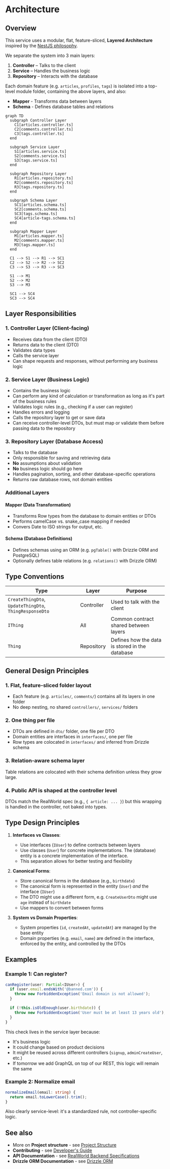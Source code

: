 # Architecture

## Overview

This service uses a modular, flat, feature-sliced, **Layered Architecture** inspired by the [NestJS philosophy](https://docs.nestjs.com/#philosophy).

We separate the system into 3 main layers:

1. **Controller** – Talks to the client
2. **Service** – Handles the business logic
3. **Repository** – Interacts with the database

Each domain feature (e.g. `articles`, `profiles`, `tags`) is isolated into a top-level module folder, containing the above layers, and also:

- **Mapper** - Transforms data between layers
- **Schema** - Defines database tables and relations

```mermaid
graph TD
  subgraph Controller Layer
    C1[articles.controller.ts]
    C2[comments.controller.ts]
    C3[tags.controller.ts]
  end

  subgraph Service Layer
    S1[articles.service.ts]
    S2[comments.service.ts]
    S3[tags.service.ts]
  end

  subgraph Repository Layer
    R1[articles.repository.ts]
    R2[comments.repository.ts]
    R3[tags.repository.ts]
  end

  subgraph Schema Layer
    SC1[articles.schema.ts]
    SC2[comments.schema.ts]
    SC3[tags.schema.ts]
    SC4[article-tags.schema.ts]
  end

  subgraph Mapper Layer
    M1[articles.mapper.ts]
    M2[comments.mapper.ts]
    M3[tags.mapper.ts]
  end

  C1 --> S1 --> R1 --> SC1
  C2 --> S2 --> R2 --> SC2
  C3 --> S3 --> R3 --> SC3

  S1 --> M1
  S2 --> M2
  S3 --> M3

  SC1 --> SC4
  SC3 --> SC4
```

## Layer Responsibilities

### 1. Controller Layer (Client-facing)

- Receives data from the client (DTO)
- Returns data to the client (DTO)
- Validates data types
- Calls the service layer
- Can shape requests and responses, without performing any business logic

### 2. Service Layer (Business Logic)

- Contains the business logic
- Can perform any kind of calculation or transformation as long as it's part of the business rules
- Validates logic rules (e.g., checking if a user can register)
- Handles errors and logging
- Calls the repository layer to get or save data
- Can receive controller-level DTOs, but must map or validate them before passing data to the repository

### 3. Repository Layer (Database Access)

- Talks to the database
- Only responsible for saving and retrieving data
- **No** assumptions about validation
- **No** business logic should go here
- Handles pagination, sorting, and other database-specific operations
- Returns raw database rows, not domain entities

### Additional Layers

#### Mapper (Data Transformation)

- Transforms Row types from the database to domain entities or DTOs
- Performs camelCase vs. snake_case mapping if needed
- Convers Date to ISO strings for output, etc.

#### Schema (Database Definitions)

- Defines schemas using an ORM (e.g. `pgTable()` with Drizzle ORM and PostgreSQL)
- Optionally defines table relations (e.g. `relations()` with Drizzle ORM)

## Type Conventions

| Type                                                   | Layer      | Purpose                                        |
| ------------------------------------------------------ | ---------- | ---------------------------------------------- |
| `CreateThingDto`, `UpdateThingDto`, `ThingResponseDto` | Controller | Used to talk with the client                   |
| `IThing`                                               | All        | Common contract shared between layers          |
| `Thing`                                                | Repository | Defines how the data is stored in the database |

## General Design Principles

### 1. Flat, feature-sliced folder layout

- Each feature (e.g. `articles/`, `comments/`) contains all its layers in one folder
- No deep nesting, no shared `controllers/`, `services/` folders

### 2. One thing per file

- DTOs are defined in `dto/` folder, one file per DTO
- Domain entities are interfaces in `interfaces/`, one per file
- Row types are colocated in `interfaces/` and inferred from Drizzle schema

### 3. Relation-aware schema layer

Table relations are colocated with their schema definition unless they grow large.

### 4. Public API is shaped at the controller level

DTOs match the RealWorld spec (e.g., `{ article: ... }`) but this wrapping is handled in the controller, not baked into types.

## Type Design Principles

1. **Interfaces vs Classes**:

   - Use interfaces (`IUser`) to define contracts between layers
   - Use classes (`User`) for concrete implementations. The (database) entity is a concrete implementation of the interface.
   - This separation allows for better testing and flexibility

2. **Canonical Forms**:

   - Store canonical forms in the database (e.g., `birthdate`)
   - The canonical form is represented in the entity (`User`) _and_ the interface (`IUser`)
   - The DTO might use a different form, e.g. `CreateUserDto` might use `age` instead of `birthdate`
   - Use mappers to convert between forms

3. **System vs Domain Properties**:
   - System properties (`id`, `createdAt`, `updatedAt`) are managed by the base entity
   - Domain properties (e.g. `email`, `name`) are defined in the interface, enforced by the entity, and controlled by the DTOs

## Examples

### Example 1: Can register?

```typescript
canRegister(user: Partial<IUser>) {
  if (user.email.endsWith('@banned.com')) {
    throw new ForbiddenException('Email domain is not allowed');
  }

  if (!this.isOldEnough(user.birthdate)) {
    throw new ForbiddenException('User must be at least 13 years old');
  }
}
```

This check lives in the service layer because:

- It's business logic
- It could change based on product decisions
- It might be reused across different controllers (`signup`, `adminCreateUser`, etc.)
- If tomorrow we add GraphQL on top of our REST, this logic will remain the same

### Example 2: Normalize email

```typescript
normalizeEmail(email: string) {
  return email.toLowerCase().trim();
}
```

Also clearly service-level: it's a standardized rule, not controller-specific logic.

## See also

- More on **Project structure** - see [Project Structure](PROJECT_STRUCTURE.md)
- **Contributing** - see [Developer's Guide](CONTRIBUTING.md)
- **API Documentation** - see [RealWorld Backend Specifications](https://realworld-docs.netlify.app/specifications/backend/introduction/)
- **Drizzle ORM Documentation** - see [Drizzle ORM](https://orm.drizzle.team/)
